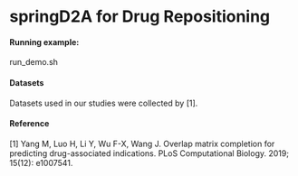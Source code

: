 # springD2A for Drug Repositioning
#### Running example: 

 run_demo.sh

#### Datasets

Datasets used in our studies were collected by [1].

#### Reference

[1] Yang M, Luo H, Li Y, Wu F-X, Wang J. Overlap matrix completion for predicting drug-associated indications. PLoS Computational Biology. 2019; 15(12): e1007541.